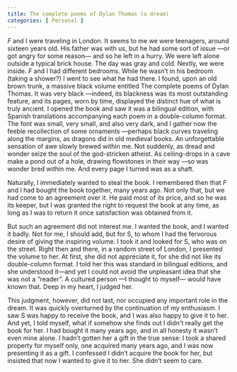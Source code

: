 ```yaml
---
title: The complete poems of Dylan Thomas (a dream)
categories: [ Personal ]
---
```


$F$ and I were traveling in London. It seems to me we were teenagers, around
sixteen years old. His father was with us, but he had some sort of issue —or got
angry for some reason— and so he left in a hurry. We were left alone outside a
typical brick house. The day was gray and cold. Nextly, we were inside. $F$ and I
had different bedrooms. While he wasn’t in his bedroom (taking a shower?) I went
to see what he had there. I found, upon an old brown trunk, a massive black
volume entitled The complete poems of Dylan Thomas. It was very black —indeed,
its blackness was its most outstanding feature, and its pages, worn by time,
displayed the distinct hue of what is truly ancient. I opened the book and saw
it was a bilingual edition, with Spanish translations accompanying each poem in
a double-column format. The font was small, very small, and also very dark, and
I gather now the feeble recollection of some ornaments —perhaps black curves
traveling along the margins, as dragons did in old medieval books. An
unforgettable sensation of awe slowly brewed within me. Not suddenly, as dread
and wonder seize the soul of the god-stricken atheist. As ceiling-drops in a
cave make a pond out of a hole, drawing flowstones in their way —so was wonder
bred within me. And every page I turned was as a shaft. 

Naturally, I immediately wanted to steal the book. I remembered then that $F$
and I had bought the book together, many years ago. Not only that, but we
had come to an agreement over it. He paid most of its price, and so he was
its keeper, but I was granted the right to request the book at any time, as
long as I was to return it once satisfaction was obtained from it. 

But such an agreement did not interest me. I wanted the book, and I wanted it
badly. Not for me, I should add, but for S, to whom I had the fervorous desire
of giving the inspiring volume. I took it and looked for S, who was on the
street. Right then and there, in a random street of London, I presented the
volume to her. At first, she did not appreciate it, for she did not like its
double-column format. I told her this was standard in bilingual editions, and
she understood it—and yet I could not avoid the unpleasant idea that she was not
a “reader”. A cultured person —I thought to myself— would have known that. Deep
in my heart, I judged her.

This judgment, however, did not last, nor occupied any important role in the
dream. It was quickly overturned by the continuation of my enthusiasm. I saw
S was happy to receive the book, and I was also happy to give it to her. And
yet, I told myself, what if somehow she finds out I didn't really get the
book for her. I had bought it many years ago, and in all honesty it wasn’t
even mine alone. I hadn’t gotten her a gift in the true sense: I took a
shared property for myself only, one acquired many years ago, and I was now
presenting it as a gift. I confessed I didn’t acquire the book for her, but
insisted that now I wanted to give it to her. She didn’t seem to care. 
